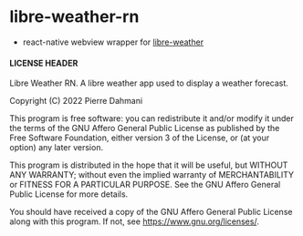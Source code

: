 # libre-weather-rn

- react-native webview wrapper for [libre-weather](https://github.com/xddq/libre-weather)

#### LICENSE HEADER
Libre Weather RN. A libre weather app used to display a weather forecast.

Copyright (C) 2022 Pierre Dahmani 

This program is free software: you can redistribute it and/or modify it under the terms of the GNU Affero General Public License as published by the Free Software Foundation, either version 3 of the License, or (at your option) any later version.

This program is distributed in the hope that it will be useful, but WITHOUT ANY WARRANTY; without even the implied warranty of MERCHANTABILITY or FITNESS FOR A PARTICULAR PURPOSE. See the GNU Affero General Public License for more details.

You should have received a copy of the GNU Affero General Public License along with this program. If not, see <https://www.gnu.org/licenses/>. 
